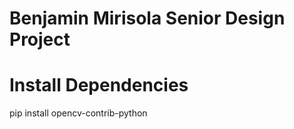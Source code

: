 # Benjamin Mirisola Senior Design Project

# Install Dependencies
  pip install opencv-contrib-python
